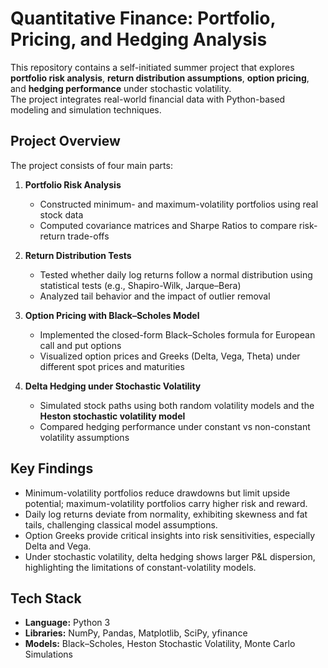 # Quantitative Finance: Portfolio, Pricing, and Hedging Analysis

This repository contains a self-initiated summer project that explores **portfolio risk analysis**, **return distribution assumptions**, **option pricing**, and **hedging performance** under stochastic volatility.  
The project integrates real-world financial data with Python-based modeling and simulation techniques.

##  Project Overview
The project consists of four main parts:
1. **Portfolio Risk Analysis**  
   - Constructed minimum- and maximum-volatility portfolios using real stock data  
   - Computed covariance matrices and Sharpe Ratios to compare risk-return trade-offs  

2. **Return Distribution Tests**  
   - Tested whether daily log returns follow a normal distribution using statistical tests (e.g., Shapiro-Wilk, Jarque–Bera)  
   - Analyzed tail behavior and the impact of outlier removal  

3. **Option Pricing with Black–Scholes Model**  
   - Implemented the closed-form Black–Scholes formula for European call and put options  
   - Visualized option prices and Greeks (Delta, Vega, Theta) under different spot prices and maturities  

4. **Delta Hedging under Stochastic Volatility**  
   - Simulated stock paths using both random volatility models and the **Heston stochastic volatility model**  
   - Compared hedging performance under constant vs non-constant volatility assumptions

## Key Findings
- Minimum-volatility portfolios reduce drawdowns but limit upside potential; maximum-volatility portfolios carry higher risk and reward.  
- Daily log returns deviate from normality, exhibiting skewness and fat tails, challenging classical model assumptions.  
- Option Greeks provide critical insights into risk sensitivities, especially Delta and Vega.  
- Under stochastic volatility, delta hedging shows larger P&L dispersion, highlighting the limitations of constant-volatility models.

##  Tech Stack
- **Language:** Python 3  
- **Libraries:** NumPy, Pandas, Matplotlib, SciPy, yfinance  
- **Models:** Black–Scholes, Heston Stochastic Volatility, Monte Carlo Simulations  
